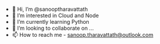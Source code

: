 - 👋 Hi, I’m @sanooptharavattath
- 👀 I’m interested in Cloud and Node
- 🌱 I’m currently learning Python
- 💞️ I’m looking to collaborate on ...
- 📫 How to reach me - sanoop.tharavattath@outlook.com

<!---
sanooptharavattath/sanooptharavattath is a ✨ special ✨ repository because its `README.md` (this file) appears on your GitHub profile.
You can click the Preview link to take a look at your changes.
--->
